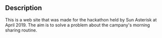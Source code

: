 ## Description
This is a web site that was made for the hackathon held by Sun Asterisk at April 2019. The aim is to solve a problem about the campany's morning sharing routine.
